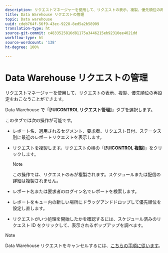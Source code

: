 ```yaml
---
description: リクエストマネージャーを使用して、リクエストの表示、複製、優先順位の再設定をおこなうことができます。
title: Data Warehouse リクエストの管理
topic: Data warehouse
uuid: cdeb764f-56f9-43ec-9228-8ed5a2b58909
translation-type: ht
source-git-commit: c4833525816d81175a3446215eb92310ee4021dd
workflow-type: ht
source-wordcount: '138'
ht-degree: 100%

---
```



# Data Warehouse リクエストの管理

リクエストマネージャーを使用して、リクエストの表示、複製、優先順位の再設定をおこなうことができます。

Data Warehouse で「**[!UICONTROL リクエスト管理]**」タブを選択します。

このタブでは次の操作が可能です。

* レポート名、適用されるセグメント、要求者、リクエスト日付、ステータス別に最近のレポートリクエストを表示します。
* リクエストを複製します。リクエストの横の「**[!UICONTROL 複製]**」をクリックします。

   >[!NOTE]
   >
   >この操作では、リクエストのみが複製されます。スケジュールまたは配信の詳細は複製されません。

* レポート名または要求者のログイン名でレポートを検索します。
* レポートをキュー内の新しい場所にドラッグアンドドロップして優先順位を設定し直します。
* リクエストがいつ処理を開始したかを確認するには、スケジュール済みのリクエスト ID をクリックして、表示されるポップアップを調べます。

>[!NOTE]
>
>Data Warehouse リクエストをキャンセルするには、[こちらの手順に従います](https://helpx.adobe.com/jp/analytics/kb/cancel-data-warehouse-requests.html)。

